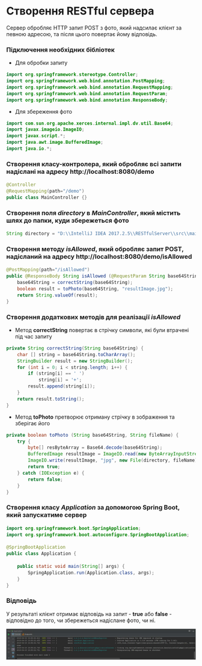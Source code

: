 Створення RESTful сервера
===
Сервер обробляє HTTP запит POST з фото, який надсилає клієнт за певною адресою, та після цього повертає йому відповідь.

### Підключення необхідних бібліотек
* Для обробки запиту
```java
import org.springframework.stereotype.Controller;
import org.springframework.web.bind.annotation.PostMapping;
import org.springframework.web.bind.annotation.RequestMapping;
import org.springframework.web.bind.annotation.RequestParam;
import org.springframework.web.bind.annotation.ResponseBody;
```
* Для збереження фото
```java
import com.sun.org.apache.xerces.internal.impl.dv.util.Base64;
import javax.imageio.ImageIO;
import javax.script.*;
import java.awt.image.BufferedImage;
import java.io.*;
```

### Створення класу-контролера, який обробляє всі запити надіслані на адресу http://localhost:8080/demo
```java
@Controller
@RequestMapping(path="/demo") 
public class MainController {}
```

### Створення поля *directory* в *MainController*, який містить шлях до папки, куди збережеться фото
```java
String directory = "D:\\IntelliJ IDEA 2017.2.5\\RESTfulServer\\src\\main\\resources\\";
```

### Створення методу *isAllowed*, який обробляє запит POST, надісланий на адресу http://localhost:8080/demo/isAllowed
```java
@PostMapping(path="/isAllowed")
public @ResponseBody String isAllowed (@RequestParam String base64String) throws IOException {
    base64String = correctString(base64String);
    boolean result = toPhoto(base64String, "resultImage.jpg");
    return String.valueOf(result);
}
```

### Створення додаткових методів для реалізації *isAllowed*

* Метод **correctString** повертає в стрічку символи, які були втрачені під час запиту
```java
private String correctString(String base64String) {
    char [] string = base64String.toCharArray();
    StringBuilder result = new StringBuilder();
    for (int i = 0; i < string.length; i++) {
        if (string[i] == ' ')
            string[i] = '+';
        result.append(string[i]);
    }
    return result.toString();
}
```

* Метод **toPhoto** претворює отриману стрічку в зображення та зберігає його
```java
private boolean toPhoto (String base64String, String fileName) {
    try {
        byte[] resByteArray = Base64.decode(base64String);
        BufferedImage resultImage = ImageIO.read(new ByteArrayInputStream(resByteArray));
        ImageIO.write(resultImage, "jpg", new File(directory, fileName));
        return true;
    } catch (IOException e) {
        return false;
    }
}
```

### Створення класу *Application* за допомогою Spring Boot, який запускатиме сервер
```java
import org.springframework.boot.SpringApplication;
import org.springframework.boot.autoconfigure.SpringBootApplication;

@SpringBootApplication
public class Application {

    public static void main(String[] args) {
        SpringApplication.run(Application.class, args);
    }
}
```

### Відповідь
У результаті клієнт отримає відповідь на запит - **true** або **false** - відповідно до того, чи збережеться надіслане фото, чи ні.


![відповідь](response.jpg "Приклад відповіді")
